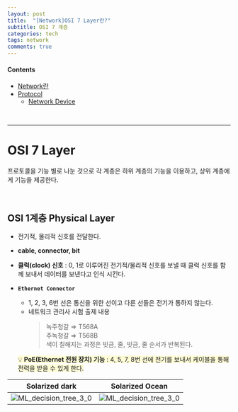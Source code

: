 ```yaml
---
layout: post
title:  "[Network]OSI 7 Layer란?"
subtitle: OSI 7 계층
categories: tech
tags: network
comments: true
---
```

#### Contents
- [Network란](#network란)
- [Protocol](#protocol-통신-규약)
    - [Network Device](#network-device)

<br>

---
# OSI 7 Layer
프로토콜을 기능 별로 나눈 것으로 각 계층은 하위 계층의 기능을 이용하고, 상위 계층에게 기능을 제공한다.

<br/>

## OSI 1계층 Physical Layer
- 전기적, 물리적 신호를 전달한다.
- **cable, connector, bit**
- **클럭(clock) 신호** : 0, 1로 이루어진 전기적/물리적 신호를 보낼 때 클럭 신호를 함께 보내서 데이터를 보낸다고 인식 시킨다.
- **`Ethernet Connector`**
    - 1, 2, 3, 6번 선은 통신을 위한 선이고 다른 선들은 전기가 통하지 않는다.
    - 네트워크 관리사 시험 출제 내용
        > 녹주청갈 ⇒ T568A <br/>
        주녹청갈 ⇒ T568B <br/>
        색이 칠해지는 과정은 빗금, 줄, 빗금, 줄 순서가 반복된다.
    
    <aside><span style="background-color:#fffdd6">💡 <SPAN STYLE="font-weight:bold">PoE(Ethernet 전원 장치) 기능</span> : 4, 5, 7, 8번 선에 전기를 보내서 케이블을 통해 전력을 받을 수 있게 한다.</span></aside>
  

Solarized dark             |  Solarized Ocean
:-------------------------:|:-------------------------:
![ML_decision_tree_3_0](https://user-images.githubusercontent.com/53929665/99183236-a9e9d000-277d-11eb-80ff-9351fd56f5b6.png)  |  ![ML_decision_tree_3_0](https://user-images.githubusercontent.com/83754224/159127650-4655dcf7-6a33-4196-a501-615e127f385a.png)